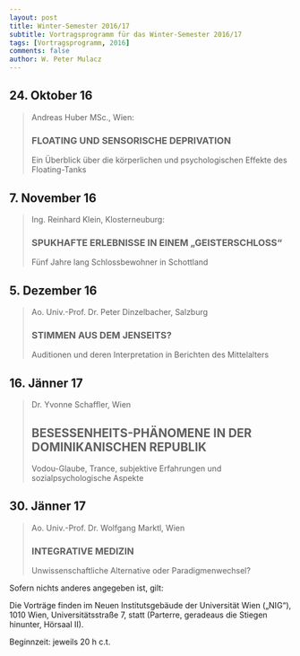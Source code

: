 ```yaml
---
layout: post
title: Winter-Semester 2016/17
subtitle: Vortragsprogramm für das Winter-Semester 2016/17
tags: [Vortragsprogramm, 2016]
comments: false
author: W. Peter Mulacz
---
```


## 24. Oktober 16
> Andreas Huber MSc., Wien:
> ### FLOATING UND SENSORISCHE DEPRIVATION
> Ein Überblick über die körperlichen und psychologischen Effekte des Floating-Tanks


## 7. November 16
> Ing. Reinhard Klein, Klosterneuburg:
> ### SPUKHAFTE ERLEBNISSE IN EINEM „GEISTERSCHLOSS“
> Fünf Jahre lang Schlossbewohner in Schottland


## 5. Dezember 16
> Ao. Univ.-Prof. Dr. Peter Dinzelbacher, Salzburg
> ### STIMMEN AUS DEM JENSEITS?
> Auditionen und deren Interpretation in Berichten des Mittelalters


## 16. Jänner 17
> Dr. Yvonne Schaffler, Wien
> ## BESESSENHEITS-PHÄNOMENE IN DER DOMINIKANISCHEN REPUBLIK
> Vodou-Glaube, Trance, subjektive Erfahrungen und sozialpsychologische Aspekte



## 30. Jänner 17
> Ao. Univ.-Prof. Dr. Wolfgang Marktl, Wien
> ### INTEGRATIVE MEDIZIN
> Unwissenschaftliche Alternative oder Paradigmenwechsel?





Sofern nichts anderes angegeben ist, gilt:

Die Vorträge finden im Neuen Institutsgebäude der Universität Wien („NIG“), 1010 Wien, Universitätsstraße 7, statt (Parterre, geradeaus die Stiegen hinunter, Hörsaal II).

Beginnzeit: jeweils 20 h c.t.
